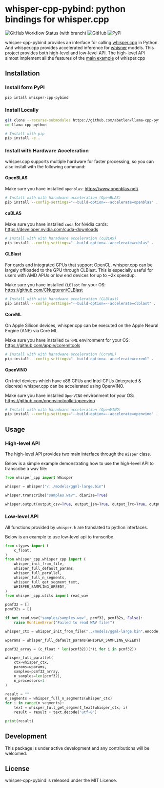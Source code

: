 # whisper-cpp-pybind: python bindings for whisper.cpp

![GitHub Workflow Status (with branch)](https://img.shields.io/github/actions/workflow/status/sphantix/whisper-cpp-pybind/build_and_publish.yml)
![GitHub](https://img.shields.io/github/license/sphantix/whisper-cpp-pybind)
![PyPI](https://img.shields.io/pypi/v/whisper-cpp-pybind)

whisper-cpp-pybind provides an interface for calling [whisper.cpp](https://github.com/ggerganov/whisper.cpp) in Python. And whisper.cpp provides accelerated inference for [whisper](https://github.com/openai/whisper) models. This project provides both high-level and low-level API. The high-level API almost implement all the features of the [main example](https://github.com/ggerganov/whisper.cpp/tree/master/examples/main) of whisper.cpp

## Installation

### Install form PyPI
```bash
pip intall whisper-cpp-pybind
```

### Install Locally

```bash
git clone --recurse-submodules https://github.com/abetlen/llama-cpp-python.git
cd llama-cpp-python

# Install with pip
pip install -e .
```

### Install with Hardware Acceleration
whisper.cpp supports multiple hardware for faster processing, so you can also install with the following command:

#### OpenBLAS
Make sure you have installed `openblas`: https://www.openblas.net/

```bash
# Install with with haradware acceleration (OpenBLAS)
pip install --config-settings="--build-option=--accelerate=openblas" .
```
#### cuBLAS
Make sure you have installed `cuda` for Nvidia cards: https://developer.nvidia.com/cuda-downloads

```bash
# Install with with haradware acceleration (cuBLAS)
pip install --config-settings="--build-option=--accelerate=cublas" .
```

#### CLBlast
For cards and integrated GPUs that support OpenCL, whisper.cpp can be largely offloaded to the GPU through CLBlast. This is especially useful for users with AMD APUs or low end devices for up to ~2x speedup.

Make sure you have installed `CLBlast` for your OS: https://github.com/CNugteren/CLBlast

```bash
# Install with with haradware acceleration (CLBlast)
pip install --config-settings="--build-option=--accelerate=clblast" .
```

#### CoreML
On Apple Silicon devices, whisper.cpp can be executed on the Apple Neural Engine (ANE) via Core ML.

Make sure you have installed `CoreML` environment for your OS: https://github.com/apple/coremltools

```bash
# Install with with haradware acceleration (CoreML)
pip install --config-settings="--build-option=--accelerate=coreml" .
```

#### OpenVINO
On Intel devices which have x86 CPUs and Intel GPUs (integrated & discrete) whisper.cpp can be accelerated using OpenVINO.

Make sure you have installed `OpenVINO` environment for your OS: https://github.com/openvinotoolkit/openvino

```bash
# Install with with haradware acceleration (OpenVINO)
pip install --config-settings="--build-option=--accelerate=openvino" .
```

## Usage

### High-level API

The high-level API provides two main interface through the `Wisper` class.

Below is a simple example demonstrating how to use the high-level API to transcribe a wav file:

```python
from whisper_cpp import Whisper

whisper = Whisper("/../models/ggml-large.bin")

whisper.transcribe("samples.wav", diarize=True)

whisper.output(output_csv=True, output_jsn=True, output_lrc=True, output_srt=True, output_txt=True, output_vtt=True, log_score=True)
```

### Low-level API

All functions provided by `whisper.h` are translated to python interfaces.

Below is an example to use low-level api to transcribe.

```python
from ctypes import (
    c_float,
)
from whisper_cpp.whisper_cpp import (
    whisper_init_from_file,
    whisper_full_default_params,
    whisper_full_parallel,
    whisper_full_n_segments,
    whisper_full_get_segment_text,
    WHISPER_SAMPLING_GREEDY,
)
from whisper_cpp.utils import read_wav

pcmf32 = []
pcmf32s = []

if not read_wav("samples/samples.wav", pcmf32, pcmf32s, False):
    raise RuntimeError("Failed to read WAV file!")

whisper_ctx = whisper_init_from_file("../models/ggml-large.bin".encode("utf-8"))

wparams = whisper_full_default_params(WHISPER_SAMPLING_GREEDY)

pcmf32_array = (c_float * len(pcmf32))(*(i for i in pcmf32))

whisper_full_parallel(
    ctx=whisper_ctx,
    params=wparams,
    samples=pcmf32_array,
    n_samples=len(pcmf32),
    n_processors=1
)

result = ""
n_segments = whisper_full_n_segments(whisper_ctx)
for i in range(n_segments):
    text = whisper_full_get_segment_text(whisper_ctx, i)
    result = result + text.decode('utf-8')

print(result)
```
## Development

This package is under active development and any contributions will be welcomed.

## License

whisper-cpp-pybind is released under the MIT License.